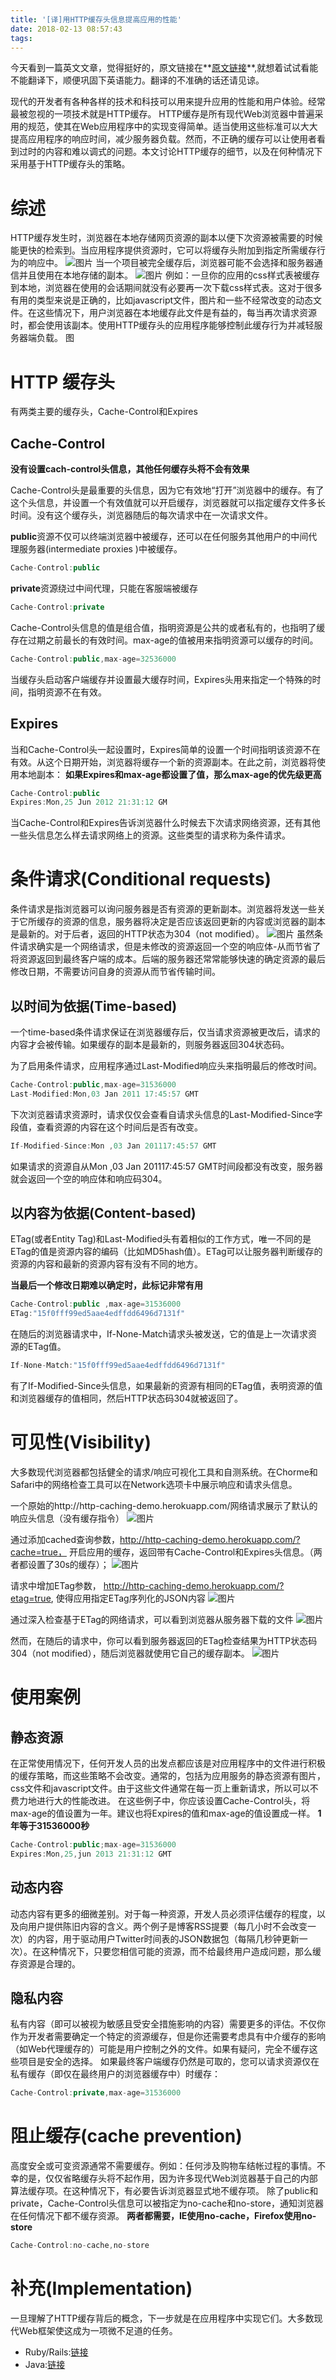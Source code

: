 ```yaml
---
title: '[译]用HTTP缓存头信息提高应用的性能'
date: 2018-02-13 08:57:43
tags:
---
```

今天看到一篇英文文章，觉得挺好的，原文链接在**[原文链接](https://devcenter.heroku.com/articles/increasing-application-performance-with-http-cache-headers#http-cache-headers)**,就想着试试看能不能翻译下，顺便巩固下英语能力。翻译的不准确的话还请见谅。

<!--more-->
现代的开发者有各种各样的技术和科技可以用来提升应用的性能和用户体验。经常最被忽视的一项技术就是HTTP缓存。
HTTP缓存是所有现代Web浏览器中普遍采用的规范，使其在Web应用程序中的实现变得简单。适当使用这些标准可以大大提高应用程序的响应时间，减少服务器负载。然而，不正确的缓存可以让使用者看到过时的内容和难以调式的问题。本文讨论HTTP缓存的细节，以及在何种情况下采用基于HTTP缓存头的策略。

# 综述
HTTP缓存发生时，浏览器在本地存储网页资源的副本以便下次资源被需要的时候能更快的检索到。当应用程序提供资源时，它可以将缓存头附加到指定所需缓存行为的响应中。
![图片](https://raw.githubusercontent.com/licongwen/licongwen.github.io/gh-pages/images/yi1.jpg)
当一个项目被完全缓存后，浏览器可能不会选择和服务器通信并且使用在本地存储的副本。
![图片](https://raw.githubusercontent.com/licongwen/licongwen.github.io/gh-pages/images/yi2.jpg)
例如：一旦你的应用的css样式表被缓存到本地，浏览器在使用的会话期间就没有必要再一次下载css样式表。这对于很多有用的类型来说是正确的，比如javascript文件，图片和一些不经常改变的动态文件。在这些情况下，用户浏览器在本地缓存此文件是有益的，每当再次请求资源时，都会使用该副本。使用HTTP缓存头的应用程序能够控制此缓存行为并减轻服务器端负载。
图
# HTTP 缓存头
有两类主要的缓存头，Cache-Control和Expires

## Cache-Control

**没有设置cach-control头信息，其他任何缓存头将不会有效果**

Cache-Control头是最重要的头信息，因为它有效地“打开”浏览器中的缓存。有了这个头信息，并设置一个有效值就可以开启缓存，浏览器就可以指定缓存文件多长时间。没有这个缓存头，浏览器随后的每次请求中在一次请求文件。

**public**资源不仅可以终端浏览器中被缓存，还可以在任何服务其他用户的中间代理服务器(intermediate proxies )中被缓存。
```javascript
Cache-Control:public
```
**private**资源绕过中间代理，只能在客服端被缓存
```javascript
Cache-Control:private
```
Cache-Control头信息的值是组合值，指明资源是公共的或者私有的，也指明了缓存在过期之前最长的有效时间。max-age的值被用来指明资源可以缓存的时间。
```javascript
Cache-Control:public,max-age=32536000
```
当缓存头启动客户端缓存并设置最大缓存时间，Expires头用来指定一个特殊的时间，指明资源不在有效。

## Expires

当和Cache-Control头一起设置时，Expires简单的设置一个时间指明该资源不在有效。从这个日期开始，浏览器将缓存一个新的资源副本。在此之前，浏览器将使用本地副本：
**如果Expires和max-age都设置了值，那么max-age的优先级更高**
```javascript
Cache-Control:public
Expires:Mon,25 Jun 2012 21:31:12 GM
```
当Cache-Control和Expires告诉浏览器什么时候去下次请求网络资源，还有其他一些头信息怎么样去请求网络上的资源。这些类型的请求称为条件请求。

# 条件请求(Conditional requests)

条件请求是指浏览器可以询问服务器是否有资源的更新副本。浏览器将发送一些关于它所缓存的资源的信息，服务器将决定是否应该返回更新的内容或浏览器的副本是最新的。对于后者，返回的HTTP状态为304（not modified）。
![图片](https://raw.githubusercontent.com/licongwen/licongwen.github.io/gh-pages/images/yi3.jpg)
虽然条件请求确实是一个网络请求，但是未修改的资源返回一个空的响应体-从而节省了将资源返回到最终客户端的成本。后端的服务器还常常能够快速的确定资源的最后修改日期，不需要访问自身的资源从而节省传输时间。

## 以时间为依据(Time-based)

一个time-based条件请求保证在浏览器缓存后，仅当请求资源被更改后，请求的内容才会被传输。如果缓存的副本是最新的，则服务器返回304状态码。

为了启用条件请求，应用程序通过Last-Modified响应头来指明最后的修改时间。
```javascript
Cache-Control:public,max-age=31536000
Last-Modified:Mon,03 Jan 2011 17:45:57 GMT
```
下次浏览器请求资源时，请求仅仅会查看自请求头信息的Last-Modified-Since字段值，查看资源的内容在这个时间后是否有改变。
```javascript
If-Modified-Since:Mon ,03 Jan 201117:45:57 GMT
```
如果请求的资源自从Mon ,03 Jan 201117:45:57 GMT时间段都没有改变，服务器就会返回一个空的响应体和响应码304。

## 以内容为依据(Content-based)
ETag(或者Entity Tag)和Last-Modified头有着相似的工作方式，唯一不同的是ETag的值是资源内容的编码（比如MD5hash值）。ETag可以让服务器判断缓存的资源的内容和最新的资源内容有没有不同的地方。

**当最后一个修改日期难以确定时，此标记非常有用**
```javascript
Cache-Control:public ,max-age=31536000
ETag:"15f0fff99ed5aae4edffdd6496d7131f"
```
在随后的浏览器请求中，If-None-Match请求头被发送，它的值是上一次请求资源的ETag值。
```javascript
If-None-Match:"15f0fff99ed5aae4edffdd6496d7131f"
```
有了If-Modified-Since头信息，如果最新的资源有相同的ETag值，表明资源的值和浏览器缓存的值相同，然后HTTP状态码304就被返回了。

# 可见性(Visibility)
大多数现代浏览器都包括健全的请求/响应可视化工具和自测系统。在Chorme和Safari中的网络检查工具可以在Network选项卡中展示响应和请求头信息。

一个原始的http://http-caching-demo.herokuapp.com/网络请求展示了默认的响应头信息（没有缓存指令）
![图片](https://raw.githubusercontent.com/licongwen/licongwen.github.io/gh-pages/images/yi4.jpg)

通过添加cached查询参数，http://http-caching-demo.herokuapp.com/?cache=true， 开启应用的缓存，返回带有Cache-Control和Expires头信息。（两者都设置了30s的缓存）；
![图片](https://raw.githubusercontent.com/licongwen/licongwen.github.io/gh-pages/images/yi5.jpg)

请求中增加ETag参数， http://http-caching-demo.herokuapp.com/?etag=true, 使得应用指定ETag序列化的JSON内容
![图片](https://raw.githubusercontent.com/licongwen/licongwen.github.io/gh-pages/images/yi6.jpg)

通过深入检查基于ETag的网络请求，可以看到浏览器从服务器下载的文件
![图片](https://raw.githubusercontent.com/licongwen/licongwen.github.io/gh-pages/images/yi7.jpg)

然而，在随后的请求中，你可以看到服务器返回的ETag检查结果为HTTP状态码304（not modified），随后浏览器就使用它自己的缓存副本。
![图片](https://raw.githubusercontent.com/licongwen/licongwen.github.io/gh-pages/images/yi8.jpg)

# 使用案例

## 静态资源
 在正常使用情况下，任何开发人员的出发点都应该是对应用程序中的文件进行积极的缓存策略，而这些策略不会改变。通常的，包括为应用服务的静态资源有图片，css文件和javascript文件。由于这些文件通常在每一页上重新请求，所以可以不费力地进行大的性能改进。
 在这些例子中，你应该设置Cache-Control头，将max-age的值设置为一年。建议也将Expires的值和max-age的值设置成一样。
 **1年等于31536000秒**
```javascript
Cache-Control:public;max-age=31536000
Expires:Mon,25,jun 2013 21:31:12 GMT
```
## 动态内容
动态内容有更多的细微差别。对于每一种资源，开发人员必须评估缓存的程度，以及向用户提供陈旧内容的含义。两个例子是博客RSS提要（每几小时不会改变一次）的内容，用于驱动用户Twitter时间表的JSON数据包（每隔几秒钟更新一次）。在这种情况下，只要您相信可能的资源，而不给最终用户造成问题，那么缓存资源是合理的。

## 隐私内容
私有内容（即可以被视为敏感且受安全措施影响的内容）需要更多的评估。不仅你作为开发者需要确定一个特定的资源缓存，但是你还需要考虑具有中介缓存的影响（如Web代理缓存的）可能是用户控制之外的文件。如果有疑问，完全不缓存这些项目是安全的选择。
如果最终客户端缓存仍然是可取的，您可以请求资源仅在私有缓存（即仅在最终用户的浏览器缓存中）时缓存：
```javascript
Cache-Control:private,max-age=31536000
```
# 阻止缓存(cache prevention)

高度安全或可变资源通常不需要缓存。例如：任何涉及购物车结帐过程的事情。不幸的是，仅仅省略缓存头将不起作用，因为许多现代Web浏览器基于自己的内部算法缓存项。在这种情况下，有必要告诉浏览器显式地不缓存项。
除了public和private，Cache-Control头信息可以被指定为no-cache和no-store，通知浏览器在任何情况下都不缓存资源。
**两者都需要，IE使用no-cache，Firefox使用no-store**
```javascript
Cache-Control:no-cache,no-store
```

# 补充(Implementation)
一旦理解了HTTP缓存背后的概念，下一步就是在应用程序中实现它们。大多数现代Web框架使这成为一项微不足道的任务。
* Ruby/Rails:[链接]( https://devcenter.heroku.com/articles/http-caching-ruby-rails)
* Java:[链接]( https://devcenter.heroku.com/articles/jax-rs-http-caching)